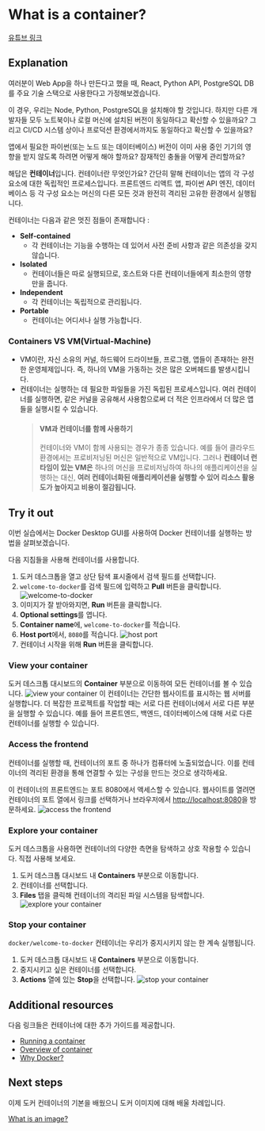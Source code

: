 # What is a container?

[유튜브 링크](https://youtu.be/W1kWqFkiu7k?si=ND9OyMTxmDkoUQqw?t=0s)

## Explanation

여러분이 Web App을 하나 만든다고 했을 때,
React, Python API, PostgreSQL DB를 주요 기술 스택으로 사용한다고 가정해보겠습니다.

이 경우, 우리는 Node, Python, PostgreSQL을 설치해야 할 것입니다. 하지만 다른 개발자들 모두 노트북이나 로컬 머신에 설치된 버전이 동일하다고 확신할 수 있을까요? 그리고 CI/CD 시스템 상이나 프로덕션 환경에서까지도 동일하다고 확신할 수 있을까요?

앱에서 필요한 파이썬(또는 노드 또는 데이터베이스) 버전이 이미 사용 중인 기기의 영향을 받지 않도록 하려면 어떻게 해야 할까요? 잠재적인 충돌을 어떻게 관리할까요?

해답은 **컨테이너**입니다.
컨테이너란 무엇인가요? 간단히 말해 컨테이너는 앱의 각 구성 요소에 대한 독립적인 프로세스입니다. 프론트엔드 리액트 앱, 파이썬 API 엔진, 데이터베이스 등 각 구성 요소는 머신의 다른 모든 것과 완전히 격리된 고유한 환경에서 실행됩니다.

컨테이너는 다음과 같은 멋진 점들이 존재합니다 :

- **Self-contained**
  - 각 컨테이너는 기능을 수행하는 데 있어서 사전 준비 사항과 같은 의존성을 갖지 않습니다.
- **Isolated**
  - 컨테이너들은 따로 실행되므로, 호스트와 다른 컨테이너들에게 최소한의 영향만을 줍니다.
- **Independent**
  - 각 컨테이너는 독립적으로 관리됩니다.
- **Portable**
  - 컨테이너는 어디서나 실행 가능합니다.

### Containers VS VM(Virtual-Machine)

- VM이란, 자신 소유의 커널, 하드웨어 드라이브들, 프로그램, 앱들이 존재하는 완전한 운영체제입니다.
  즉, 하나의 VM을 가동하는 것은 많은 오버헤드를 발생시킵니다.
- 컨테이너는 실행하는 데 필요한 파일들을 가진 독립된 프로세스입니다.
  여러 컨테이너를 실행하면, 같은 커널을 공유해서 사용함으로써 더 적은 인프라에서 더 많은 앱들을 실행시킬 수 있습니다.
  > #### VM과 컨테이너를 함께 사용하기
  >
  > 컨테이너와 VM이 함께 사용되는 경우가 종종 있습니다. 예를 들어 클라우드 환경에서는 프로비저닝된 머신은 일반적으로 VM입니다. 그러나 **컨테이너 런타임이 있는 VM은** 하나의 머신을 프로비저닝하여 하나의 애플리케이션을 실행하는 대신, **여러 컨테이너화된 애플리케이션을 실행할 수 있어 리소스 활용도가 높아지고 비용이 절감됩니다.**

## Try it out

이번 실습에서는 Docker Desktop GUI를 사용하여 Docker 컨테이너를 실행하는 방법을 살펴보겠습니다.

다음 지침들을 사용해 컨테이너를 사용합니다.

1. 도커 데스크톱을 열고 상단 탐색 표시줄에서 검색 필드를 선택합니다.
2. `welcome-to-docker`를 검색 필드에 입력하고 **Pull** 버튼을 클릭합니다.
   ![welcome-to-docker](https://docs.docker.com/get-started/docker-concepts/the-basics/images/search-the-docker-image.webp)
3. 이미지가 잘 받아와지면, **Run** 버튼을 클릭합니다.
4. **Optional settings**를 엽니다.
5. **Container name**에, `welcome-to-docker`를 적습니다.
6. **Host port**에서, `8080`를 적습니다.
   ![host port](https://docs.docker.com/get-started/docker-concepts/the-basics/images/run-a-new-container.webp)
7. 컨테이너 시작을 위해 **Run** 버튼을 클릭합니다.

### View your container

도커 데스크톱 대시보드의 **Container** 부분으로 이동하여 모든 컨테이너를 볼 수 있습니다.
![view your container](https://docs.docker.com/get-started/docker-concepts/the-basics/images/view-your-containers.webp)
이 컨테이너는 간단한 웹사이트를 표시하는 웹 서버를 실행합니다. 더 복잡한 프로젝트를 작업할 때는 서로 다른 컨테이너에서 서로 다른 부분을 실행할 수 있습니다. 예를 들어 프론트엔드, 백엔드, 데이터베이스에 대해 서로 다른 컨테이너를 실행할 수 있습니다.

### Access the frontend

컨테이너를 실행할 때, 컨테이너의 포트 중 하나가 컴퓨터에 노출되었습니다. 이를 컨테이너의 격리된 환경을 통해 연결할 수 있는 구성을 만드는 것으로 생각하세요.

이 컨테이너의 프론트엔드는 포트 8080에서 액세스할 수 있습니다. 웹사이트를 열려면 컨테이너의 포트 열에서 링크를 선택하거나 브라우저에서 [http://localhost:8080](http://localhost:8080)을 방문하세요.
![access the frontend](https://docs.docker.com/get-started/docker-concepts/the-basics/images/access-the-frontend.webp)

### Explore your container

도커 데스크톱을 사용하면 컨테이너의 다양한 측면을 탐색하고 상호 작용할 수 있습니다. 직접 사용해 보세요.

1. 도커 데스크톱 대시보드 내 **Containers** 부분으로 이동합니다.
2. 컨테이너를 선택합니다.
3. **Files** 탭을 클릭해 컨테이너의 격리된 파일 시스템을 탐색합니다.
   ![explore your container](https://docs.docker.com/get-started/docker-concepts/the-basics/images/explore-your-container.webp)

### Stop your container

`docker/welcome-to-docker` 컨테이너는 우리가 중지시키지 않는 한 계속 실행됩니다.

1. 도커 데스크톱 대시보드 내 **Containers** 부분으로 이동합니다.
2. 중지시키고 싶은 컨테이너를 선택합니다.
3. **Actions** 열에 있는 **Stop**을 선택합니다.
   ![stop your container](https://docs.docker.com/get-started/docker-concepts/the-basics/images/stop-your-container.webp)

## Additional resources

다음 링크들은 컨테이너에 대한 추가 가이드를 제공합니다.

- [Running a container](https://docs.docker.com/engine/containers/run/)
- [Overview of container](https://www.docker.com/resources/what-container/?_gl=1*9ps3qr*_gcl_au*MTc5Njg5NTc1My4xNzM4MDg3ODEw*_ga*MjcxOTM2ODU5LjE3MTIxMzY5MzE.*_ga_XJWPQMJYHQ*MTczODMzODA2Mi4zLjEuMTczODMzODA4OC4zNC4wLjA.)
- [Why Docker?](https://www.docker.com/why-docker/?_gl=1*9ps3qr*_gcl_au*MTc5Njg5NTc1My4xNzM4MDg3ODEw*_ga*MjcxOTM2ODU5LjE3MTIxMzY5MzE.*_ga_XJWPQMJYHQ*MTczODMzODA2Mi4zLjEuMTczODMzODA4OC4zNC4wLjA.)

## Next steps

이제 도커 컨테이너의 기본을 배웠으니 도커 이미지에 대해 배울 차례입니다.

[What is an image?](#/get-started/docker-concepts/the-basics/what-is-an-image)
